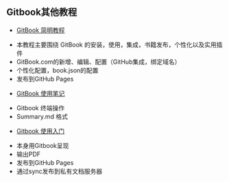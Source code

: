 ## Gitbook其他教程


* [GitBook 简明教程](http://www.chengweiyang.cn/gitbook)

 - 本教程主要围绕 GitBook 的安装，使用，集成，书籍发布，个性化以及实用插件
 - GitBook.com的新增、编辑、配置（GitHub集成，绑定域名）
 - 个性化配置，book.json的配置
 - 发布到GitHub Pages


* [GitBook 使用笔记](https://morrowind.gitbooks.io/gitbook_notes/content)

 - Gitbook 终端操作
 - Summary.md 格式


* [Gitbook 使用入门](https://tonydeng.github.io/gitbook-zh/gitbook-howtouse)

 - 本身用Gitbook呈现
 - 输出PDF
 - 发布到GitHub Pages
 - 通过sync发布到私有文档服务器
 



